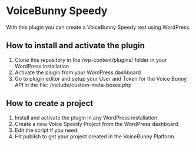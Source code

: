 # VoiceBunny Speedy

With this plugin you can create a VoiceBunny Speedy test using WordPress.

## How to install and activate the plugin

1. Clone this repository in the /wp-content/plugins/ folder in your WordPress installation
2. Activate the plugin from your WordPress dashboard
3. Go to plugin editor and setup your User and Token for the Voice Bunny API in the file: /include/custom-meta-boxes.php

## How to create a project

1. Install and activate the plugin in any WordPress installation.
2. Create a new Voice Speedy Project from the WordPress dashboard.
3. Edit the script if you need.
4. Hit publish to get your project created in the VoiceBunny Platform.
